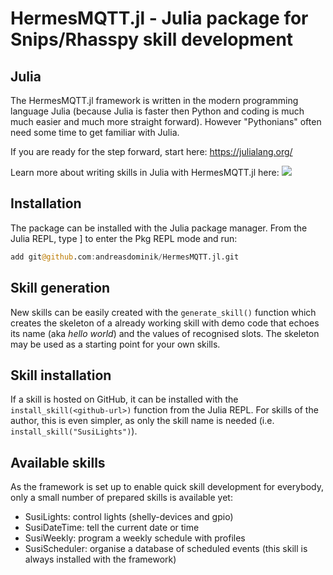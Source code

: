 # HermesMQTT.jl - Julia package for Snips/Rhasspy skill development

## Julia

The HermesMQTT.jl framework is written in the
modern programming language Julia (because Julia is faster
then Python and coding is much much easier and much more straight forward).
However "Pythonians" often need some time to get familiar with Julia.

If you are ready for the step forward, start here: https://julialang.org/

Learn more about writing skills in Julia with HermesMQTT.jl here: 
 [![](https://img.shields.io/badge/docs-latest-blue.svg)](https://andreasdominik.github.io/HermesMQTT.jl/dev)


## Installation

The package can be installed with the Julia package manager. From the Julia REPL, type ] to enter the Pkg REPL mode and run:

```julia
add git@github.com:andreasdominik/HermesMQTT.jl.git
```

## Skill generation

New skills can be easily created with the `generate_skill()` function
which creates the skeleton of a already working skill with demo code that 
echoes its name (aka *hello world*) and the values of recognised slots.
The skeleton may be used as a starting point for your own skills.

## Skill installation

If a skill is hosted on GitHub, it can be installed with 
the `install_skill(<github-url>)` function from the Julia REPL.
For skills of the author, this is even simpler, as only the 
skill name is needed (i.e. `install_skill("SusiLights")`).

## Available skills

As the framework is set up to enable quick skill development for
everybody, only a small number of prepared skills is available yet:

- SusiLights: control lights (shelly-devices and gpio)
- SusiDateTime: tell the current date or time
- SusiWeekly: program a weekly schedule with profiles  
- SusiScheduler: organise a database of scheduled events (this
  skill is always installed with the framework)
